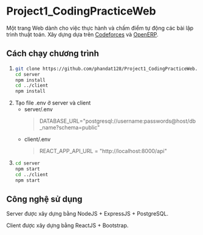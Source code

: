 # Project1_CodingPracticeWeb
Một trang Web dành cho việc thực hành và chấm điểm tự động các bài lập trình thuật toán.
Xây dựng dựa trên [Codeforces](https://codeforces.com) và [OpenERP](https://openerp.dailyopt.ai).
## Cách chạy chương trình
1. 
    ```bash
    git clone https://github.com/phandat128/Project1_CodingPracticeWeb.git
    cd server
    npm install
    cd ../client
    npm install
    ```
2. Tạo file .env ở server và client
    * server/.env
        > DATABASE_URL="postgresql://username:passwords@host/db_name?schema=public"
    * client/.env
        > REACT_APP_API_URL  = "http://localhost:8000/api"
3. 
    ```bash
    cd server
    npm start
    cd ../client
    npm start
    ```
## Công nghệ sử dụng
Server được xây dựng bằng NodeJS + ExpressJS + PostgreSQL.

Client được xây dựng bằng ReactJS + Bootstrap.